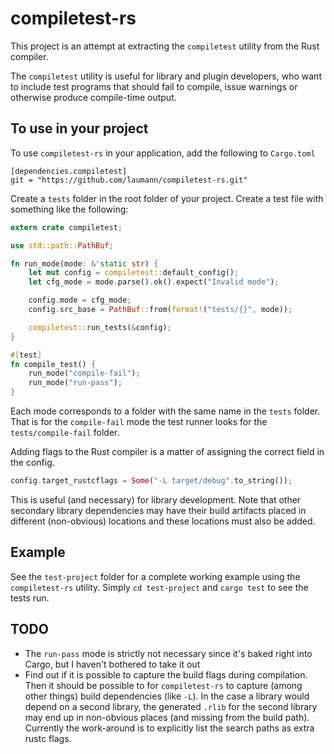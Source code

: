 compiletest-rs
==============

This project is an attempt at extracting the `compiletest` utility from the Rust
compiler.

The `compiletest` utility is useful for library and plugin developers, who want
to include test programs that should fail to compile, issue warnings or
otherwise produce compile-time output.


To use in your project
----------------------
To use `compiletest-rs` in your application, add the following to `Cargo.toml`

```
[dependencies.compiletest]
git = "https://github.com/laumann/compiletest-rs.git"
```

Create a `tests` folder in the root folder of your project. Create a test file
with something like the following:

```rust
extern crate compiletest;

use std::path::PathBuf;

fn run_mode(mode: &'static str) {
    let mut config = compiletest::default_config();
    let cfg_mode = mode.parse().ok().expect("Invalid mode");

    config.mode = cfg_mode;
    config.src_base = PathBuf::from(format!("tests/{}", mode));

    compiletest::run_tests(&config);
}

#[test]
fn compile_test() {
    run_mode("compile-fail");
    run_mode("run-pass");
}

```

Each mode corresponds to a folder with the same name in the `tests` folder. That
is for the `compile-fail` mode the test runner looks for the
`tests/compile-fail` folder.

Adding flags to the Rust compiler is a matter of assigning the correct field in
the config.

```rust
config.target_rustcflags = Some("-L target/debug".to_string());
```

This is useful (and necessary) for library development. Note that other
secondary library dependencies may have their build artifacts placed in
different (non-obvious) locations and these locations must also be added.

Example
-------
See the `test-project` folder for a complete working example using the
`compiletest-rs` utility. Simply `cd test-project` and `cargo test` to see the
tests run.

TODO
----
 - The `run-pass` mode is strictly not necessary since it's baked right into
   Cargo, but I haven't bothered to take it out
 - Find out if it is possible to capture the build flags during
   compilation. Then it should be possible to for `compiletest-rs` to capture
   (among other things) build dependencies (like `-L`). In the case a library
   would depend on a second library, the generated `.rlib` for the second
   library may end up in non-obvious places (and missing from the build
   path). Currently the work-around is to explicitly list the search paths as
   extra rustc flags.
